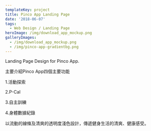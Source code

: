 ```yaml
---
templateKey: project
title: Pinco App Landing Page
date: '2018-06-07'
tags:
  - Web Design / Landing Page
heroImage: /img/download_app_mockup.png
galleryImages:
  - /img/download_app_mockup.png
  - /img/pinco-app-gradientbg.png
---
```

Landing Page Design for Pinco App.

主要介紹Pinco App四個主要功能

1.活動探索

2.P-Cal

3.自主訓練

4.身體數據紀錄

以流動的線條及清爽的透明度淺色設計，傳遞健身生活的清爽、健康感受。
